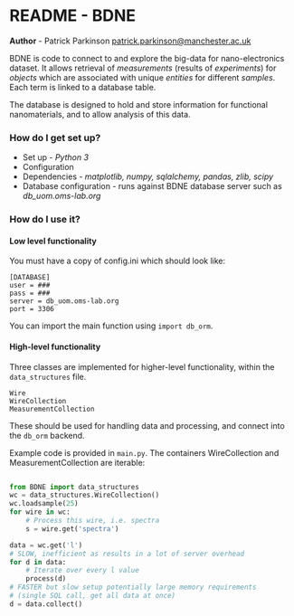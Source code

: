 # README - BDNE #

**Author** - Patrick Parkinson [patrick.parkinson@manchester.ac.uk](mailto:patrick.parkinson@manchester.ac.uk)

BDNE is code to connect to and explore the big-data for nano-electronics
dataset. It allows retrieval of _measurements_ (results of _experiments_) for
_objects_ which are associated with unique _entities_ for different _samples_. Each
term is linked to a database table.

The database is designed to hold and store information for functional nanomaterials,
and to allow analysis of this data.

### How do I get set up? ###

* Set up - *Python 3*
* Configuration
* Dependencies - *matplotlib, numpy, sqlalchemy, pandas, zlib, scipy*
* Database configuration - runs against BDNE database server such as *db_uom.oms-lab.org*

### How do I use it? ###
#### Low level functionality ####
You must have a copy of config.ini which should look like:
```
[DATABASE]
user = ###
pass = ###
server = db_uom.oms-lab.org
port = 3306
```
You can import the main function using `import db_orm`. 

#### High-level functionality ####

Three classes are implemented for higher-level functionality, within the ```data_structures``` file.
```
Wire
WireCollection
MeasurementCollection
```
These should be used for handling data and processing, and connect into the ```db_orm``` backend.

Example code is provided in ```main.py```. The containers WireCollection and MeasurementCollection are iterable:
```python

from BDNE import data_structures
wc = data_structures.WireCollection()
wc.loadsample(25)
for wire in wc:
    # Process this wire, i.e. spectra
    s = wire.get('spectra')

data = wc.get('l')
# SLOW, inefficient as results in a lot of server overhead
for d in data:
    # Iterate over every l value
    process(d)
# FASTER but slow setup potentially large memory requirements 
# (single SQL call, get all data at once)
d = data.collect()
```
